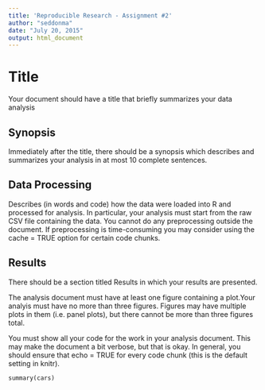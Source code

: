 ```yaml
---
title: 'Reproducible Research - Assignment #2'
author: "seddonma"
date: "July 20, 2015"
output: html_document
---
```


# Title 

Your document should have a title that briefly summarizes your data analysis

## Synopsis 

Immediately after the title, there should be a synopsis which describes and summarizes your analysis in at most 10 complete sentences.

## Data Processing    
    
Describes (in words and code) how the data were loaded into R and processed for analysis. In particular, your analysis must start from the raw CSV file containing the data. You cannot do any preprocessing outside the document. If preprocessing is time-consuming you may consider using the cache = TRUE option for certain code chunks.

## Results

There should be a section titled Results in which your results are presented.


The analysis document must have at least one figure containing a plot.Your analyis must have no more than three figures. Figures may have multiple plots in them (i.e. panel plots), but there cannot be more than three figures total.

You must show all your code for the work in your analysis document. This may make the document a bit verbose, but that is okay. In general, you should ensure that echo = TRUE for every code chunk (this is the default setting in knitr).


```{r}
summary(cars)
```

